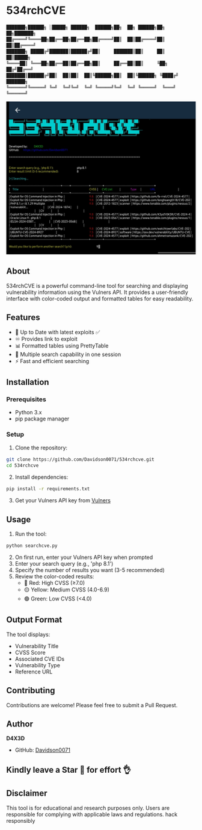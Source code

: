 


# 534rchCVE

```ascii
███████╗██████╗ ░█████╗ ██████╗  ██████╗██╗  ██╗ ██████╗██╗   ██╗███████╗
██╔════╝╚════██╗██╔══██╗██╔══██╗██╔════╝██║  ██║██╔════╝██║   ██║██╔════╝
███████╗ █████╔╝███████║██████╔╝██║     ███████║██║     ██║   ██║█████╗  
╚════██║ ╚═══██╗██╔══██║██╔══██╗██║     ██╔══██║██║     ╚██╗ ██╔╝██╔══╝  
███████║██████╔╝██║  ██║██║  ██║╚██████╗██║  ██║╚██████╗ ╚████╔╝ ███████╗
╚══════╝╚═════╝ ╚═╝  ╚═╝╚═╝  ╚═╝ ╚═════╝╚═╝  ╚═╝ ╚═════╝  ╚═══╝  ╚══════╝
```

![534rchCVE](./look.jpg)
## About
534rchCVE is a powerful command-line tool for searching and displaying vulnerability information using the Vulners API. It provides a user-friendly interface with color-coded output and formatted tables for easy readability.

## Features
- 🔑 Up to Date with latest exploits ✅️
- ♾️ Provides link to exploit 
- 📊 Formatted tables using PrettyTable
- 🔄 Multiple search capability in one session
- ⚡ Fast and efficient searching

## Installation

### Prerequisites
- Python 3.x
- pip package manager

### Setup
1. Clone the repository:
```bash
git clone https://github.com/Davidson0071/534rchcve.git
cd 534rchcve
```

2. Install dependencies:
```bash
pip install -r requirements.txt
```

3. Get your Vulners API key from [Vulners](https://vulners.com/)

## Usage

1. Run the tool:
```bash
python searchcve.py
```

2. On first run, enter your Vulners API key when prompted
3. Enter your search query (e.g., 'php 8.1')
4. Specify the number of results you want (3-5 recommended)
5. Review the color-coded results:
   - 🔴 Red: High CVSS (≥7.0)
   - 🟡 Yellow: Medium CVSS (4.0-6.9)
   - 🟢 Green: Low CVSS (<4.0)

## Output Format
The tool displays:
- Vulnerability Title
- CVSS Score
- Associated CVE IDs
- Vulnerability Type
- Reference URL

## Contributing
Contributions are welcome! Please feel free to submit a Pull Request.

## Author
**D4X3D**
- GitHub: [Davidson0071](https://github.com/Davidson0071)

## Kindly leave a Star 🌟  for effort 👌

## Disclaimer
This tool is for educational and research purposes only. Users are responsible for complying with applicable laws and regulations. hack responsibly